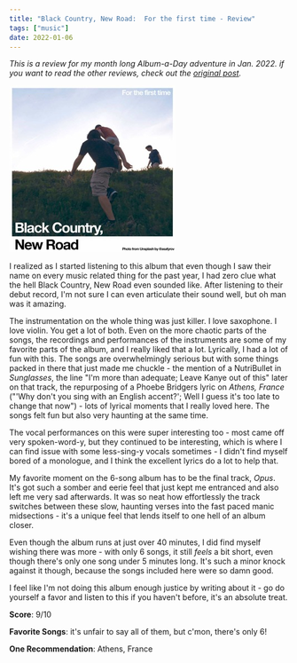 ```yaml
---
title: "Black Country, New Road:  For the first time - Review"
tags: ["music"]
date: 2022-01-06
---
```

_This is a review for my month long Album-a-Day adventure in Jan. 2022.
if you want to read the other reviews, check out the
[original post](/posts/album-a-day-jan-2021-intro/)._

![album cover for Black Country, New Road: For the first time](/images/bcnr-ftft-300.jpg)

I realized as I started listening to this album that even though I saw their name
on every music related thing for the past year, I had zero clue what the hell
Black Country, New Road even sounded like. After listening to their debut record,
I'm not sure I can even articulate their sound well, but oh man was it amazing.

The instrumentation on the whole thing was just killer. I love saxophone. I love
violin. You get a lot of both. Even on the more chaotic parts of the songs, the
recordings and performances of the instruments are some of my favorite parts of
the album, and I really liked that a lot. Lyrically, I had a lot of fun with this.
The songs are overwhelmingly serious but with some things packed in there that just
made me chuckle - the mention of a NutriBullet in _Sunglasses_, the line "I'm more
than adequate; Leave Kanye out of this" later on that track, the repurposing of
a Phoebe Bridgers lyric on _Athens, France_ ("'Why don't you sing with an English accent?';
Well I guess it's too late to change that now") - lots of lyrical moments that I
really loved here. The songs felt fun but also very haunting at the same time.

The vocal performances on this were super interesting too - most came off very
spoken-word-y, but they continued to be interesting, which is where I can find
issue with some less-sing-y vocals sometimes - I didn't find myself bored of a
monologue, and I think the excellent lyrics do a lot to help that.

My favorite moment on the 6-song album has to be the final track, _Opus_. It's
got such a somber and eerie feel that just kept me entranced and also left me
very sad afterwards. It was so neat how effortlessly the track switches between
these slow, haunting verses into the fast paced manic midsections - it's a unique
feel that lends itself to one hell of an album closer.

Even though the album runs at just over 40 minutes, I did find myself wishing there
was more - with only 6 songs, it still _feels_ a bit short, even though there's only
one song under 5 minutes long. It's such a minor knock against it though, because
the songs included here were so damn good.

I feel like I'm not doing this album enough justice by writing about it - go do
yourself a favor and listen to this if you haven't before, it's an absolute treat.

**Score**: 9/10

**Favorite Songs**: it's unfair to say all of them, but c'mon, there's only 6!

**One Recommendation**: Athens, France

